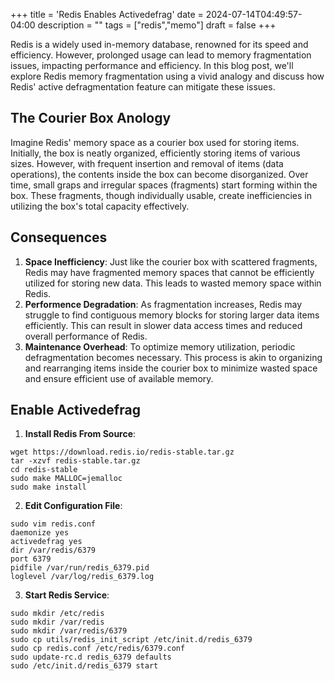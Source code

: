 +++
title = 'Redis Enables Activedefrag'
date = 2024-07-14T04:49:57-04:00
description = ""
tags = ["redis","memo"]
draft = false
+++

Redis is a widely used in-memory database, renowned for its speed and efficiency. However, prolonged usage can lead to memory fragmentation issues, impacting performance and efficiency. In this blog post, we'll explore Redis memory fragmentation using a vivid analogy and discuss how Redis' active defragmentation feature can mitigate these issues.
## The Courier Box Anology
Imagine Redis' memory space as a courier box used for storing items. Initially, the box is neatly organized, efficiently storing items of various sizes. However, with frequent insertion and removal of items (data operations), the contents inside the box can become disorganized. Over time, small graps and irregular spaces (fragments) start forming within the box. These fragments, though individually usable, create inefficiencies in utilizing the box's total capacity effectively.
## Consequences
1. **Space Inefficiency**: Just like the courier box with scattered fragments, Redis may have fragmented memory spaces that cannot be efficiently utilized for storing new data. This leads to wasted memory space within Redis.
2. **Performence Degradation**: As fragmentation increases, Redis may struggle to find contiguous memory blocks for storing larger data items efficiently. This can result in slower data access times and reduced overall performance of Redis.
3. **Maintenance Overhead**: To optimize memory utilization, periodic defragmentation becomes necessary. This process is akin to organizing and rearranging items inside the courier box to minimize wasted space and ensure efficient use of available memory.
## Enable Activedefrag
1. **Install Redis From Source**: 
```
wget https://download.redis.io/redis-stable.tar.gz
tar -xzvf redis-stable.tar.gz
cd redis-stable
sudo make MALLOC=jemalloc
sudo make install
```
2. **Edit Configuration File**: 
```
sudo vim redis.conf
daemonize yes
activedefrag yes
dir /var/redis/6379
port 6379
pidfile /var/run/redis_6379.pid
loglevel /var/log/redis_6379.log
```
3. **Start Redis Service**:
```
sudo mkdir /etc/redis
sudo mkdir /var/redis
sudo mkdir /var/redis/6379
sudo cp utils/redis_init_script /etc/init.d/redis_6379
sudo cp redis.conf /etc/redis/6379.conf
sudo update-rc.d redis_6379 defaults
sudo /etc/init.d/redis_6379 start
```
